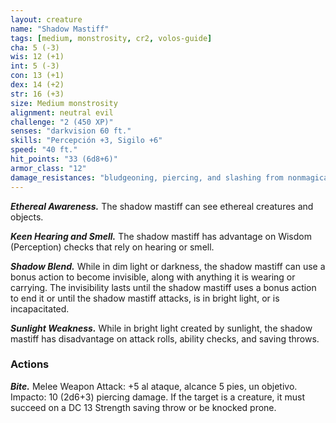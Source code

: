 ```yaml
---
layout: creature
name: "Shadow Mastiff"
tags: [medium, monstrosity, cr2, volos-guide]
cha: 5 (-3)
wis: 12 (+1)
int: 5 (-3)
con: 13 (+1)
dex: 14 (+2)
str: 16 (+3)
size: Medium monstrosity
alignment: neutral evil
challenge: "2 (450 XP)"
senses: "darkvision 60 ft."
skills: "Percepción +3, Sigilo +6"
speed: "40 ft."
hit_points: "33 (6d8+6)"
armor_class: "12"
damage_resistances: "bludgeoning, piercing, and slashing from nonmagical attacks while in dim light or darkness"
---
```


***Ethereal Awareness.*** The shadow mastiff can see ethereal creatures and objects.

***Keen Hearing and Smell.*** The shadow mastiff has advantage on Wisdom (Perception) checks that rely on hearing or smell.

***Shadow Blend.*** While in dim light or darkness, the shadow mastiff can use a bonus action to become invisible, along with anything it is wearing or carrying. The invisibility lasts until the shadow mastiff uses a bonus action to end it or until the shadow mastiff attacks, is in bright light, or is incapacitated.

***Sunlight Weakness.*** While in bright light created by sunlight, the shadow mastiff has disadvantage on attack rolls, ability checks, and saving throws.

### Actions

***Bite.*** Melee Weapon Attack: +5 al ataque, alcance 5 pies, un objetivo. Impacto: 10 (2d6+3) piercing damage. If the target is a creature, it must succeed on a DC 13 Strength saving throw or be knocked prone.